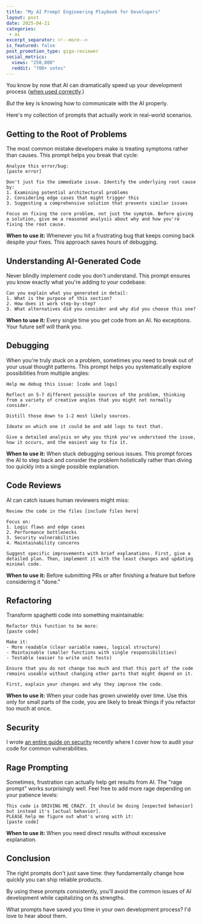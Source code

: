 ```yaml
---
title: "My AI Prompt Engineering Playbook for Developers"
layout: post
date: 2025-04-21
categories:
 - ai
excerpt_separator: <!--more-->
is_featured: false
post_promotion_type: giga-reviewer
social_metrics:
  views: "250,000"
  reddit: "700+ votes"
---
```


You know by now that AI can dramatically speed up your development process ([when used correctly](/blog/ai-and-learning).)

_But_ the key is knowing how to communicate with the AI properly. 

Here's my collection of prompts that actually work in real-world scenarios.

<!--more-->

## Getting to the Root of Problems

The most common mistake developers make is treating symptoms rather than causes. This prompt helps you break that cycle:

```
Analyze this error/bug:
[paste error]

Don't just fix the immediate issue. Identify the underlying root cause by:
1. Examining potential architectural problems
2. Considering edge cases that might trigger this
3. Suggesting a comprehensive solution that prevents similar issues

Focus on fixing the core problem, not just the symptom. Before giving a solution, give me a reasoned analysis about why and how you're fixing the root cause.
```

**When to use it:** Whenever you hit a frustrating bug that keeps coming back despite your fixes. This approach saves hours of debugging.

## Understanding AI-Generated Code

Never blindly implement code you don't understand. This prompt ensures you know exactly what you're adding to your codebase:

```
Can you explain what you generated in detail:
1. What is the purpose of this section?
2. How does it work step-by-step?
3. What alternatives did you consider and why did you choose this one?
```

**When to use it:** Every single time you get code from an AI. No exceptions. Your future self will thank you.

## Debugging

When you're truly stuck on a problem, sometimes you need to break out of your usual thought patterns. This prompt helps you systematically explore possibilities from multiple angles:

```
Help me debug this issue: [code and logs]

Reflect on 5-7 different possible sources of the problem, thinking from a variety of creative angles that you might not normally consider. 

Distill those down to 1-2 most likely sources.

Ideate on which one it could be and add logs to test that.

Give a detailed analysis on why you think you've understood the issue, how it occurs, and the easiest way to fix it.
```

**When to use it:** When stuck debugging serious issues. This prompt forces the AI to step back and consider the problem holistically rather than diving too quickly into a single possible explanation.

## Code Reviews

AI can catch issues human reviewers might miss:

```
Review the code in the files [include files here]

Focus on:
1. Logic flaws and edge cases
2. Performance bottlenecks
3. Security vulnerabilities
4. Maintainability concerns

Suggest specific improvements with brief explanations. First, give a detailed plan. Then, implement it with the least changes and updating minimal code.
```

**When to use it:** Before submitting PRs or after finishing a feature but before considering it "done."

## Refactoring

Transform spaghetti code into something maintainable:

```
Refactor this function to be more:
[paste code]

Make it:
- More readable (clear variable names, logical structure)
- Maintainable (smaller functions with single responsibilities)
- Testable (easier to write unit tests)

Ensure that you do not change too much and that this part of the code remains useable without changing other parts that might depend on it.

First, explain your changes and why they improve the code. 
```

**When to use it:** When your code has grown unwieldy over time. Use this only for small parts of the code, you are likely to break things if you refactor too much at once.


## Security

I wrote [an entire guide on security](https://nmn.gl/blog/vibe-security-checklist) recently where I cover how to audit your code for common vulnerabilities.


## Rage Prompting

Sometimes, frustration can actually help get results from AI. The "rage prompt" works surprisingly well. Feel free to add more rage depending on your patience levels:

```
This code is DRIVING ME CRAZY. It should be doing [expected behavior] but instead it's [actual behavior]. 
PLEASE help me figure out what's wrong with it:
[paste code]
```

**When to use it:** When you need direct results without excessive explanation.


## Conclusion

The right prompts don't just save time: they fundamentally change how quickly you can ship reliable products.

By using these prompts consistently, you'll avoid the common issues of AI development while capitalizing on its strengths.

What prompts have saved you time in your own development process? I'd love to hear about them.